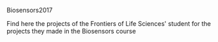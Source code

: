 Biosensors2017

Find here the projects of the Frontiers of Life Sciences' student for the projects they made in the Biosensors course